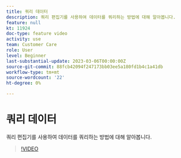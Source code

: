 ```yaml
---
title: 쿼리 데이터
description: 쿼리 편집기를 사용하여 데이터를 쿼리하는 방법에 대해 알아봅니다.
feature: null
kt: 11924
doc-type: feature video
activity: use
team: Customer Care
role: User
level: Beginner
last-substantial-update: 2023-03-06T00:00:00Z
source-git-commit: 88fcb42094f247173bb03ee5a180fd1b4c1a41db
workflow-type: tm+mt
source-wordcount: '22'
ht-degree: 0%

---
```



# 쿼리 데이터

쿼리 편집기를 사용하여 데이터를 쿼리하는 방법에 대해 알아봅니다.

>[!VIDEO](https://video.tv.adobe.com/v/3415814?quality=12)
